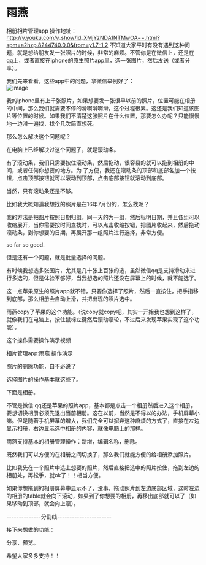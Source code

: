 # 雨燕
相册相片管理app
操作地址：http://v.youku.com/v_show/id_XMjYzNDA1NTMwOA==.html?spm=a2hzp.8244740.0.0&from=y1.7-1.2
不知道大家平时有没有遇到这种问题，就是想给朋友发一张照片的时候，非常的麻烦。不管你是在微信上，还是在qq上，或者直接在iphone的原生照片app里，选一张图片，然后发送（或者分享）。

我们先来看看，这些app中的问题，拿微信举例好了：  
![image](https://github.com/peterchen145/swallow/imgs/wechatexsample.png)



我的iphone里有上千张照片，如果想要发一张很早以前的照片，位置可能在相册的中间，那么我们就需要不停的滑啊滑啊滑，这个过程很累。这还是我们知道该图片等位置的时候。如果我们不清楚这张照片在什么位置，那要怎么办呢？只能慢慢地一边滑一遍找，找个几次简直想死。

那么怎么解决这个问题呢？

在电脑上已经解决过这个问题了，就是滚动条。


有了滚动条，我们只需要按住滚动条，然后拖动，很容易的就可以拖到相册的中间，或者任何你想要的地方。为 了方便，我还在滚动条的顶部和底部各加一个按钮，点击顶部按钮就可以滚动到顶部，点击底部按钮就滚动到底部。

当然，只有滚动条还是不够。

比如我大概知道我想找的照片是在16年7月份的，怎么找呢？

我的方法是把图片按照日期归组，同一天的为一组，然后标明日期，并且各组可以收缩展开，当你需要按时间查找时，可以点击收缩按钮，把图片收起来，然后拖动滚动条，到你想要的日期，再展开那一组照片进行选择，非常方便。





so far so good.

但是还有一个问题，就是批量选择的问题。

有时候我想选多张图片，尤其是几十张上百张的选，虽然微信qq是支持滑动来进行多选的，但是体验不够好，当我想选的照片还没在屏幕上的时候，就不能选了。

这一点苹果原生的照片app就不错，只要你选择了照片，然后一直按住，把手指移到底部，那么相册会自动上滑，并把出现的照片选中。

雨燕copy了苹果的这个功能。（说copy就copy吧，其实一开始我也想到这样了，就像我们在电脑上，按住鼠标左键然后滚动滚轮，不过后来发现苹果实现了这个功能）。

这个操作需要操作演示视频















相片管理app:雨燕 操作演示


照片的删除功能，自不必说了


选择图片的操作基本就这些了。

下面是相册。

不管是微信 qq还是苹果的照片app，基本都是点击一个相册然后进入这个相册，要想切换相册必须先退出当前相册。这在以前，当然是不得以的办法，手机屏幕小嘛。但是随著手机屏幕的增大，我们完全可以摒弃这种麻烦的方式了，直接在左边显示相册，右边显示选中相册的内容，就像电脑上的那样。

雨燕支持基本的相册管理操作：新增，编辑名称，删除。








既然我们可以方便的在相册之间切换了，那么我们就能方便的给相册添加照片。

比如我先在一个照片中选上想要的照片，然后直接把选中的照片按住，拖到左边的相册处，再松手，就ok了！！相当方便。

如果你想拖到的相册屏幕中显示不了，没事，拖动照片到左边底部区域，这时左边的相册的table就会向下滚动，如果到了你想要的相册，再移出底部就可以了（如果移动到顶部，就会向上滚）。







--------------分割线----------------------

接下来想做的功能：

分享，预览。


希望大家多多支持！！
